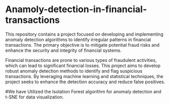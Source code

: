 # Anamoly-detection-in-financial-transactions

This repository contains a project focused on developing and implementing anomaly detection algorithms to identify irregular patterns in financial transactions. The primary objective is to mitigate potential fraud risks and enhance the security and integrity of financial systems.

Financial transactions are prone to various types of fraudulent activities, which can lead to significant financial losses. This project aims to develop robust anomaly detection methods to identify and flag suspicious transactions. By leveraging machine learning and statistical techniques, the project seeks to enhance the detection accuracy and reduce false positives.

#We have Utilized the Isolation Forest algorithm for anomaly detection and t-SNE for data visualization.
